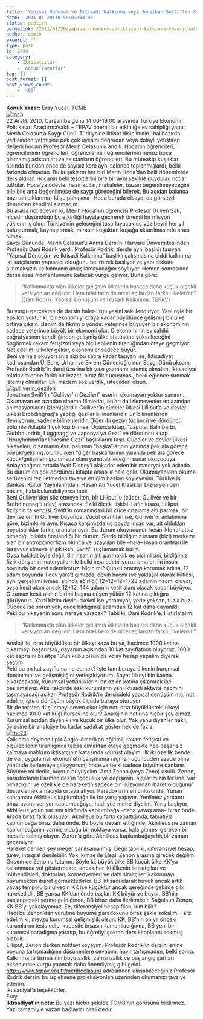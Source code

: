 ```yaml
---
title: 'Yapısal Dönüşüm ve İktisadi Kalkınma veya Jonathan Swift’ten Zenon’a, Zenon’dan Dani Rodrik’e'
date: '2011-01-20T10:55:07+03:00'
status: publish
permalink: /2011/01/20/yapisal-donusum-ve-iktisadi-kalkinma-veya-jonathan-swiftten-zenona-zenondan-dani-rodrike
author: admin
excerpt: ''
type: post
id: 2230
category:
    - İktisatçılar
    - 'Konuk Yazarlar'
tag: []
post_format: []
post_views_count:
    - '495'
---
```

**Konuk Yazar:** Eray Yücel, TCMB  
[![](http://46.137.161.244/wp-content/uploads/2010/12/mc51-257x300.jpg "mc5")](http://46.137.161.244/wp-content/uploads/2010/12/mc51.jpg)  
22 Aralık 2010, Çarşamba günü 14:00-19:00 arasında Türkiye Ekonomi Politikaları AraştırmaVakfı – TEPAV önemli bir etkinliğe ev sahipliği yaptı: Merih Celasun’a Saygı Günü. Türkiye’de iktisat disiplininin –halihazırda– yedisinden yetmişine pek çok üyesini doğrudan veya dolaylı yetiştiren değerli hocam Profesör Merih Celasun’u andık. Hocanın öğrencileri, öğrencilerinin öğrencileri, öğrencilerinin öğrencilerinin henüz hoca olamamış asistanları ve asistanların öğrencileri. Bu müteakip kuşaklar aslında bundan önce de sayısız kere aynı salonda toplanmışlardı, belki farkında olmadan. Bu kuşakların her biri Merih Hoca’dan belli dönemlerde ders aldılar, Hocanın belli tespitlerini bire bir aynı şekilde duydular, notlar tuttular. Hoca’ya ödevler hazırladılar, makaleler, bazan beğenilmeyeceğini bile bile ama beğenilmese de saygı göreceğini bilerek. Bu açıdan bakınca bazı tanıdıklarıma –klişe pahasına– Hoca burada olsaydı da görseydi demekten kendimi alamadım.  
Bu arada not edeyim ki, Merih Hoca’nın öğrencisi Profesör Güven Sak, nicedir düşündüğü bu etkinliği hayata geçirerek önemli bir misyon yüklenmiş oldu: Türkiye’nin geleceğini tasarlayacak üç yüz beyni her yıl buluşturmak, kaynaştırmak, mirasın kuşaktan kuşağa aktarılmasında aracı olmak.  
Saygı Gününde, Merih Celasun’u Anma Dersi’ni Harvard Üniversitesi’nden Profesör Dani Rodrik verdi. Profesör Rodrik, dersle aynı başlığı taşıyan “Yapısal Dönüşüm ve İktisadi Kalkınma” başlıklı çalışmasına ciddi kalkınma iktisatçılarının yapısalcı olduğunu belirterek başlıyor ve yapı dikkate alınmaksızın kalkınmanın anlaşılamayacağını söylüyor. Hemen sonrasında derse esas momentumunu katacak vurgu geliyor. Buna göre:

> “Kalkınmakta olan ülkeler gelişmiş ülkelerin basitçe daha küçük ölçekli versiyonları değildir. Hem nitel hem de nicel açılardan farklı ülkelerdir.” (Dani Rodrik, Yapısal Dönüşüm ve İktisadi Kalkınma, TEPAV)

Bu vurgu gerçekten de dersin halet-i ruhiyesini şekillendiriyor. Yani öyle bir epsilon yoktur ki, bir ekonomiyi oraya kadar büyütünce gelişmiş bir ülke ortaya çıksın. Benim de fikrim o yönde: yeterince büyüyen bir ekonominin sadece yeterince büyük bir ekonomi olur. O ekonominin ev sahibi coğrafyasının kendiliğinden gelişmiş ülke statüsüne yükseleceğini öngörmek rakam fetişizmi veya ölçülebilenin tiranlığından öteye geçmiyor. Not edelim: ülkeler gelişir, ekonomiler sadece büyür.  
Beni ve hala okuyorsanız sizi bu satıra kadar taşıyan ise, İktisadiyat kadrosundan Ü. Barış Urhan ve Ekrem Cünedioğlu’nun Saygı Günü akşamı Profesör Rodrik’in dersi üzerine bir yazı yazmamı istemiş olmaları. İktisadiyat müdavimlerine farklı bir lezzet, biraz fikir uçuşması, belki eğlence sunmak istemiş olmalılar. Eh, madem söz verdik, istedikleri olsun.  
[![](http://46.137.161.244/wp-content/uploads/2011/01/gulliverin_gezileri.jpg "gulliverin_gezileri")](http://46.137.161.244/wp-content/uploads/2011/01/gulliverin_gezileri.jpg)  
Jonathan Swift’in “Gulliver’in Gezileri” eserini okumayan yoktur sanırım. Okumayan en azından sinema filmlerini, onları da izlemeyenler en azından animasyonlarını izlemişlerdir. Gulliver’in cüceler ülkesi Lilliput’a ve devler ülkesi Brobdingnag’a yaptığı geziler bilinenleridir. En bilinenleridir demiyorum, sadece bilinenleridir. Diğer iki geziyi (üçüncü ve dördüncü bölümler/kitaplar) çok kişi bilmez. Üçüncü kitap, “Laputa, Balnibarbi, Glubbdubdrib, Luggnagg ve Japonya’ya Gezi” ve dördüncü kitap “Houyhnhnm’lar Ülkesine Gezi” başlıklarını taşır. Cüceler ve devler ülkesi hikayeleri, o zamanın Avrupalısının “başka”larının yanında pek ala görece büyük/gelişmiş/olumlu iken “diğer başka”larının yanında pek ala görece küçük/gelişmemiş/olumsuz olanı yansıtabileceğini sunar okuyucuya. Anlayacağınız ortada Walt Disney’i alakadar eden bir materyal yok aslında. Bu durum en çok dördüncü kitapta anlaşılır hale gelir. Okumayanların okuma serüvenini rezil etmeden tavsiye ettiğim baskıyı söyleyeyim. Türkiye İş Bankası Kültür Yayınları’ndan, Hasan Ali Yücel Klasikler Dizisi yeniden basımı, hala bulunabiliyorsa tabii.  
Beni Gulliver’den söz etmeye iten, bir Lilliput’lu (cüce), Gulliver ve bir Brobdingnag’lı (dev) arasındaki fiziki ölçek ilişkisi. Lafın kısası, Lilliput fiziğinin ta kendisi. Swift’in romanındaki bir cüce ortalama altı parmak, bir dev ise on iki Gulliver boyunda. Vücut orantıları ise, Gulliver’in anlatımına göre, bizimki ile aynı. Kısaca karşımızda üç boyda insan var, ait oldukları boyutsallıklar farklı, orantılar aynı. Bu durum okuyucunun kesinlikle rahatsız olmadığı, bilakis hoşlandığı bir durum. Serde bildiğimiz insanı (bizi) merkeze alan bir antropomorfizm olunca ve uzaylıları bile –hala– insan orantıları ile tasavvur etmeye alışık iken, Swift’i suçlamamak lazım.  
Oysa hakikat öyle değil. Bir insanın altı parmaklık eş biçimlisini, bildiğimiz fizik dünyanın materyalleri ile belki inşa edebiliyoruz ama on iki insan boyunda bir devi edemiyoruz. Niçin mi? Çünkü orantıyı korumak adına, 12 adam boyunda 1 dev yarattığımızda, devin hacmi (ve yaklaşık olarak kütlesi, aynı yerçekimi ivmesi altında ağırlığı) 12\*12\*12=1728 adamın hacmi oluyor, oysa kesit alanı ancak 12\*12=144 adamın kesit alanı olacak kadar büyüyor. O zaman kesit alanın birimi başına düşen yükün 12 katına çıktığını görüyoruz. Ya’ni bizim devin iskeleti işe yaramıyor, yerle yeksan, tuzla buz. Cücede ise sorun yok, cüce bildiğimiz adamdan 12 kat daha dayanıklı.  
Peki bu hikayenin sonu nereye varacak? Tabii ki, Dani Rodrik’e. Hatırlatalım:

> “Kalkınmakta olan ülkeler gelişmiş ülkelerin basitçe daha küçük ölçekli versiyonları değildir. Hem nitel hem de nicel açılardan farklı ülkelerdir.”

Analoji ile, orta büyüklükte bir ülkeyi kaza bu ya, hacimce 1000 katına çıkarmayı başarırsak, dayanım açısından 10 kat zayıflatmış oluyoruz. 1000 kat esprisini basitçe 10’un kübü olsun da kolay hesap yapalım diyerek seçtim.  
Peki bu on kat zayıflama ne demek? İşte tam buraya ülkenin kurumsal donanımını ve gelişmişliğini yerleştiriyorum. Şayet ülkeyi bin katına çıkaracaksak, kurumsal yetkinliklerini en az on katına çıkararak işe başlamalıyız. Aksi takdirde eski kurumların yeni iktisadi aktivite hacmini taşımayacağı aşikar. Profesör Rodrik’in dersindeki yapısal dönüşüm mü, not edelim, işte o dönüşüm büyük ölçüde buraya oturuyor.  
Bir de tersten düşünmeyi seven okur için not: orta büyüklükteki ülkeyi hacimce 1000 kat küçültürsek ne olur? Analojinin hatırına hiçbir şey olmaz. Kurumsal açıdan dayanıklı ve küçük bir ülke olur. Yok yahu diyenler haklı, öylesine bir analojiye bu kadar sadakat göstermek de fazla.  
[![](http://46.137.161.244/wp-content/uploads/2010/12/mc23.jpg "mc23")](http://46.137.161.244/wp-content/uploads/2010/12/mc23.jpg)  
Kalkınma deyince tipik Anglo-Amerikan eğitimli, rakam fetişisti ve ölçülebilenin tiranlığında tebaa olmaktan öteye geçmekte hep başarısız kalmaya mahkum iktisatçının kafasında (dürüst olayım, ilk iki özellik bende de var, uygulamalı ekonometri çalışmama rağmen üçüncüden azade olma yönünde ilerlemeye çalışıyorum) önce ve belki sadece büyüme canlanır. Büyüme mi dedik, buyrun büyüyelim. Ama Zenon (veya Zeno) usulü. Zenon, paradoxlarını Parmenides’in “çoğulluk ve değişimin, algılarımızın tersine, var olmadığını ve özellikle de hareketin sadece bir illüzyondan ibaret olduğunu” desteklemek amacıyla ortaya atıyor. Paradoxların en ünlüsünde, Yunan kahramanı Akhilleus kaplumbağa ile bir yarış yapıyor. Yenilmez yarıtanrı biraz avans veriyor kaplumbağaya, hadi yüz metre diyelim. Yarış başlıyor, Akhilleus yolun yarısını aldığında kaplumbağa –daha yavaş ama– biraz önde. Arada biraz fark oluşuyor. Akhilleus bu farkı kapattığında, tabiatıyla kaplumbağa biraz daha önde. Bu böyle devam ettiğinde, Akhilleus ne zaman kaplumbağanın varmış olduğu bir noktaya varsa, hala gitmesi gereken bir mesafe kalmış oluyor. Zenon’a göre Akhilleus kaplumbağayı hiçbir zaman geçemiyor.  
Hareket denilen şey meğer yanılsama imiş. Değil tabii ki, diferansiyel hesap, türev, integral denilebilir. Yok, kimse ile Elealı Zenon arasına girecek değilim. Girsem de Zenon’u tutarım. Şöyle ki, büyük ülke BB küçük ülke KK’ya kalkınmada yol göstermekte, ancak her iki ülkenin iktisatçıları ve mühendisleri, doktorları, komedyenleri ve dahi simitçileri kalkınmayı büyümekten ibaret görmektedirler. BB iktisadi olarak büyük ancak artık yavaş tempolu bir ülkedir. KK ise küçüktür ancak gereğinde çekirge gibi hareketlidir. BB yarışa KK’dan önde başlar. KK büyür ve büyür, BB’nin başlangıçtaki yerine geldiğinde, BB biraz daha ilerlemiştir. Sağolsun Zenon, KK BB’yi yakalayamaz. Ee, diferansiyel hesap filan, kim bilir?  
Hadi bu Zenon’dan yürütme büyüme paradoxunu biraz şekle sokalım. Farz edelim ki, mevzu kurumsal gelişmişlik olsun. KK, BB’nin on yıl önceki kurumlarını tesis edip, kapasite inşasını tamamladığında, BB yeni bir kurumsal paradigma yaratıp, bu öğretiyi çoktan ders kitaplarını sokmuş olabilir.  
Lilliput, Zenon derken noktayı koyayım. Profesör Rodrik’in dersini enine boyuna tartışmadığımı düşünenlere cevabım: hayır tartışmadım, belki sonra. Kalkınma tartışmasının boyutsallık, zamansallık ve başlangıç şartları eksenlerine vurgu yapmak daha önemliymiş gibi geldi. <http://www.tepav.org.tr/merihcelasun/> adresinden ulaşabileceğiniz Profesör Rodrik dersini bu üç eksene projeksiyonları üzerinden okumanızı tavsiye ederim.  
İktisadiyat’a teşekkürler.  
Eray  
**İktisadiyat’ın notu:** Bu yazı hiçbir şekilde TCMB’nin görüşünü bildirmez. Yazı tamamiyle yazarı bağlayıcı niteliktedir.